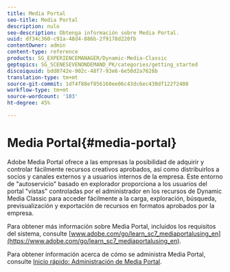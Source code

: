 ```yaml
---
title: Media Portal
seo-title: Media Portal
description: nulo
seo-description: Obtenga información sobre Media Portal.
uuid: df34c360-c91a-48d4-886b-2f9178d220fb
contentOwner: admin
content-type: reference
products: SG_EXPERIENCEMANAGER/Dynamic-Media-Classic
geptopics: SG_SCENESEVENONDEMAND_PK/categories/getting_started
discoiquuid: bdd0742e-902c-48f7-93e6-6e50d2a7628b
translation-type: tm+mt
source-git-commit: 1df4f88ef856160ee06c43dc6ec430df122f2408
workflow-type: tm+mt
source-wordcount: '103'
ht-degree: 45%

---
```



# Media Portal{#media-portal}

Adobe Media Portal ofrece a las empresas la posibilidad de adquirir y controlar fácilmente recursos creativos aprobados, así como distribuirlos a socios y canales externos y a usuarios internos de la empresa. Este entorno de &quot;autoservicio&quot; basado en explorador proporciona a los usuarios del portal &quot;vistas&quot; controladas por el administrador en los recursos de Dynamic Media Classic para acceder fácilmente a la carga, exploración, búsqueda, previsualización y exportación de recursos en formatos aprobados por la empresa.

Para obtener más información sobre Media Portal, incluidos los requisitos del sistema, consulte [www.adobe.com/go/learn_sc7_mediaportalusing_en](https://www.adobe.com/go/learn_sc7_mediaportalusing_en).

Para obtener información acerca de cómo se administra Media Portal, consulte [Inicio rápido: Administración de Media Portal](quick-start-media-portal-administration.md#quick_start_media_portal_administration).
